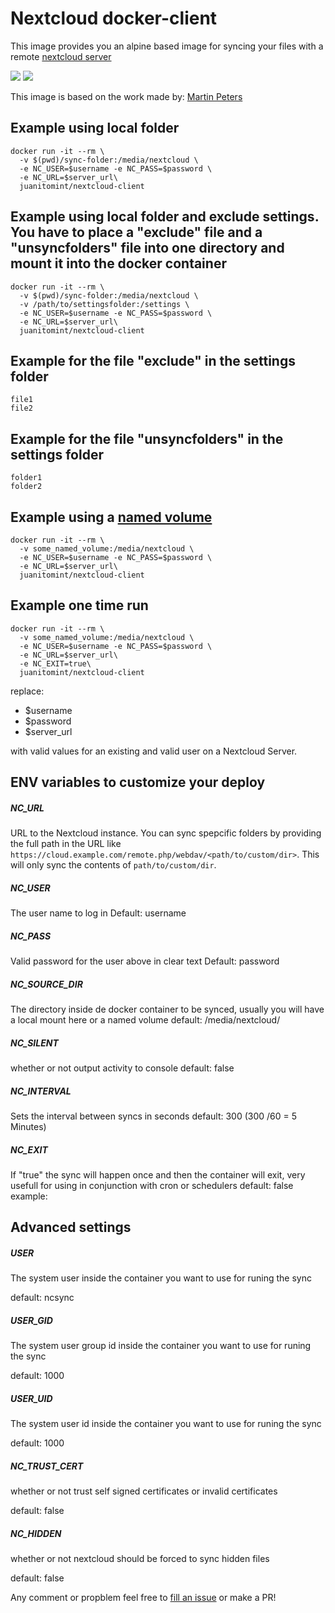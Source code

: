 # Nextcloud docker-client
This image provides you an alpine based image for syncing your files with a remote [nextcloud server ](https://nextcloud.com/)

[![](https://images.microbadger.com/badges/image/juanitomint/nextcloud-client.svg)](https://microbadger.com/images/juanitomint/nextcloud-client "Get your own image badge on microbadger.com")
[![](https://images.microbadger.com/badges/version/juanitomint/nextcloud-client.svg)](https://microbadger.com/images/juanitomint/nextcloud-client "Get your own version badge on microbadger.com")


This image is based on the work made by: [Martin Peters](https://github.com/FreakyBytes)

## Example using local folder

    docker run -it --rm \
      -v $(pwd)/sync-folder:/media/nextcloud \
      -e NC_USER=$username -e NC_PASS=$password \
      -e NC_URL=$server_url\
      juanitomint/nextcloud-client

## Example using local folder and exclude settings. You have to place a "exclude" file and a "unsyncfolders" file into one directory and mount it into the docker container

    docker run -it --rm \
      -v $(pwd)/sync-folder:/media/nextcloud \
      -v /path/to/settingsfolder:/settings \
      -e NC_USER=$username -e NC_PASS=$password \
      -e NC_URL=$server_url\
      juanitomint/nextcloud-client

## Example for the file "exclude" in the settings folder

    file1
    file2

## Example for the file "unsyncfolders" in the settings folder

    folder1
    folder2

## Example using a [named volume](https://docs.docker.com/storage/volumes/)

    docker run -it --rm \
      -v some_named_volume:/media/nextcloud \
      -e NC_USER=$username -e NC_PASS=$password \
      -e NC_URL=$server_url\
      juanitomint/nextcloud-client

## Example one time run

    docker run -it --rm \
      -v some_named_volume:/media/nextcloud \
      -e NC_USER=$username -e NC_PASS=$password \
      -e NC_URL=$server_url\
      -e NC_EXIT=true\
      juanitomint/nextcloud-client



replace:
 * $username
 * $password 
 * $server_url 
 
 with valid values for an existing and valid user on a Nextcloud Server.

## ENV variables to customize your deploy

##### NC_URL
URL to the Nextcloud instance. You can sync spepcific folders by providing the full path in the URL like `https://cloud.example.com/remote.php/webdav/<path/to/custom/dir>`. This will only sync the contents of `path/to/custom/dir`.

##### NC_USER
The user name to log in
Default: username
##### NC_PASS 
Valid password for the user above in clear text
Default: password

##### NC_SOURCE_DIR
The directory inside de docker container to be synced, usually you will have a local mount here or a named volume
default: /media/nextcloud/

##### NC_SILENT
whether or not output activity to console
default: false

##### NC_INTERVAL
Sets the interval between syncs in seconds
default: 300 (300 /60 = 5 Minutes)

##### NC_EXIT
If "true" the sync will happen once and then the container will exit, very usefull for using 
in conjunction with cron or schedulers
default: false
example: 
## Advanced settings

##### USER
The system user inside the container you want to use for runing the sync

default: ncsync

##### USER_GID
The system user group id inside the container you want to use for runing the sync

default: 1000

##### USER_UID
The system user id inside the container you want to use for runing the sync

default: 1000

##### NC_TRUST_CERT
whether or not trust self signed certificates or invalid certificates

default: false

##### NC_HIDDEN
whether or not nextcloud should be forced to sync hidden files

default: false


Any comment or propblem feel free to [fill an issue](https://github.com/juanitomint/nextcloud-client-docker/issues/new) or make a PR!

